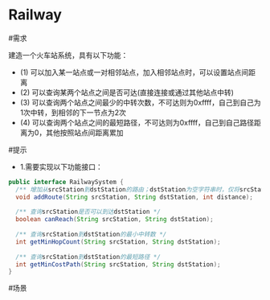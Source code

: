 Railway
=======

#需求

建造一个火车站系统，具有以下功能：

- (1) 可以加入某一站点或一对相邻站点，加入相邻站点时，可以设置站点间距离
- (2) 可以查询某两个站点之间是否可达(直接连接或通过其他站点中转)
- (3) 可以查询两个站点之间最少的中转次数，不可达则为0xffff，自己到自己为1次中转，到相邻的下一节点为2次
- (4) 可以查询两个站点之间的最短路径，不可达则为0xffff，自己到自己路径距离为0，其他按照站点间距离累加

#提示

- 1.需要实现以下功能接口：
```java
public interface RailwaySystem {
  /** 增加从srcStation到dstStation的路由；dstStation为空字符串时，仅将srcStation加入系统，并且distance填0 */
  void addRoute(String srcStation, String dstStation, int distance);
  
  /** 查询srcStation是否可以到达dstStation */
  boolean canReach(String srcStation, String dstStation);
  
  /** 查询srcStation到dstStation的最小中转数 */
  int getMinHopCount(String srcStation, String dstStation);
  
  /** 查询srcStation到dstStation的最短路径 */
  int getMinCostPath(String srcStation, String dstStation);
}
```

#场景

